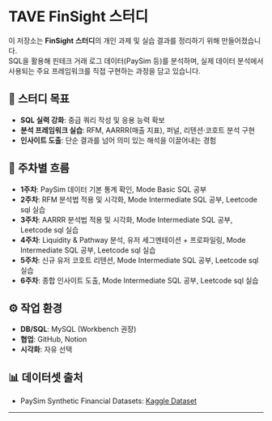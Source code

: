 # TAVE FinSight 스터디

이 저장소는 **FinSight 스터디**의 개인 과제 및 실습 결과를 정리하기 위해 만들어졌습니다.  
SQL을 활용해 핀테크 거래 로그 데이터(PaySim 등)를 분석하며, 실제 데이터 분석에서 사용되는 주요 프레임워크를 직접 구현하는 과정을 담고 있습니다.

## 🎯 스터디 목표
- **SQL 실력 강화**: 중급 쿼리 작성 및 응용 능력 확보  
- **분석 프레임워크 실습**: RFM, AARRR(매출 지표), 퍼널, 리텐션·코호트 분석 구현  
- **인사이트 도출**: 단순 결과를 넘어 의미 있는 해석을 이끌어내는 경험  

## 📅 주차별 흐름
- **1주차**: PaySim 데이터 기본 통계 확인, Mode Basic SQL 공부
- **2주차**: RFM 분석법 적용 및 시각화, Mode Intermediate SQL 공부, Leetcode sql 실습  
- **3주차**: AARRR 분석법 적용 및 시각화, Mode Intermediate SQL 공부, Leetcode sql 실습  
- **4주차**: Liquidity & Pathway 분석, 유저 세그멘테이션 + 프로파일링, Mode Intermediate SQL 공부, Leetcode sql 실습
- **5주차**: 신규 유저 코호트 리텐션, Mode Intermediate SQL 공부, Leetcode sql 실습  
- **6주차**: 종합 인사이트 도출, Mode Intermediate SQL 공부, Leetcode sql 실습

## ⚙️ 작업 환경
- **DB/SQL**: MySQL (Workbench 권장)  
- **협업**: GitHub, Notion  
- **시각화**: 자유 선택  

## 📊 데이터셋 출처
- PaySim Synthetic Financial Datasets: [Kaggle Dataset](https://www.kaggle.com/datasets/ntnu-testimon/paysim1)  

---
